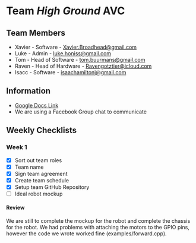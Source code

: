 # Team *High Ground* AVC

## Team Members
* Xavier - Software - Xavier.Broadhead@gmail.com
* Luke - Admin - luke.honiss@gmail.com
* Tom - Head of Software - tom.buurmans@gmail.com
* Raven - Head of Hardware - Ravengotztier@icloud.com
* Isacc - Software - isaachamiltonj@gmail.com

## Information
* [Google Docs Link](https://docs.google.com/document/d/1r9uR-22ZHVupD0Ts2tCpkkdqB7kD9Vjael_ExiJzlJU/edit?usp=sharing)
* We are using a Facebook Group chat to communicate

## Weekly Checklists
### Week 1
- [x] Sort out team roles
- [x] Team name
- [x] Sign team agreement
- [x] Create team schedule
- [x] Setup team GitHub Repository
- [ ] Ideal robot mockup

#### Review
We are still to complete the mockup for the robot and complete the chassis for the robot. We had problems with attaching the motors to the GPIO pins, however the code we wrote worked fine (examples/forward.cpp).
